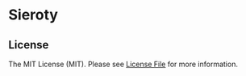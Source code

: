 # Sieroty

## License

The MIT License (MIT). Please see [License File](LICENSE.md) for more information.
